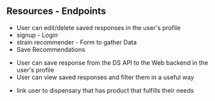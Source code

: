 ## Resources - Endpoints

- User can edit/delete saved responses in the user's profile
- signup - Login
- strain recommender - Form to gather Data
- Save Recommendations

<!-- learn more about this -->

- User can save response from the DS API to the Web backend in the user's profile
- User can view saved responses and filter them in a useful way

<!-- Stretch -->

- link user to dispensary that has product that fulfills their needs

